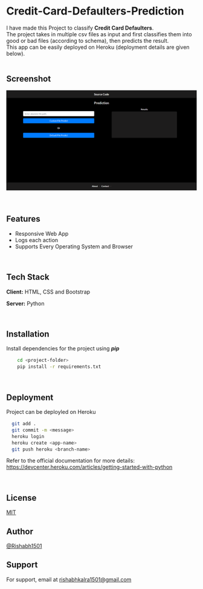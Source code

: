 # Credit-Card-Defaulters-Prediction

I have made this Project to classify **Credit Card Defaulters**. \
The project takes in multiple csv files as input and first classifies them into good or bad files (according to schema), then predicts the result.\
This app can be easily deployed on Heroku (deployment details are given below).
<br><br>

## Screenshot<br>

![App Screenshot](Screenshot.PNG)

<br>

## Features

- Responsive Web App
- Logs each action
- Supports Every Operating System and Browser

<br>

## Tech Stack

**Client:** HTML, CSS and Bootstrap

**Server:** Python

<br>

## Installation

Install dependencies for the project using _**pip**_

```bash
    cd <project-folder>
    pip install -r requirements.txt
```
<br>

## Deployment

Project can be deployled on Heroku

```bash
  git add .
  git commit -m <message>
  heroku login
  heroku create <app-name>
  git push heroku <branch-name>
```
Refer to the official documentation for more details: https://devcenter.heroku.com/articles/getting-started-with-python

<br>  

## License

[MIT](https://choosealicense.com/licenses/mit/)
<br>
  
## Author

[@Rishabh1501](https://github.com/Rishabh1501)
<br>

## Support

For support, email at rishabhkalra1501@gmail.com 

  

